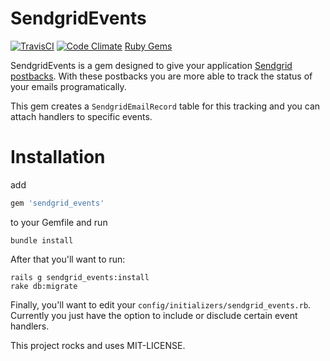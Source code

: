 # SendgridEvents

[![TravisCI](https://secure.travis-ci.org/jphenow/sendgrid_events.png "TravisCI")](http://travis-ci.org/jphenow/sendgrid_events "Travis-CI SendgridEvents")
[![Code Climate](https://codeclimate.com/badge.png)](https://codeclimate.com/github/jphenow/sendgrid_events)
[Ruby Gems](https://rubygems.org/gems/sendgrid_events)

SendgridEvents is a gem designed to give your application [Sendgrid postbacks](http://docs.sendgrid.com/documentation/api/event-api/).
With these postbacks you are more able to track the status of your emails programatically.

This gem creates a `SendgridEmailRecord` table for this tracking and you can attach handlers to specific
events.

# Installation

add

```ruby
gem 'sendgrid_events'
```

to your Gemfile and run

```
bundle install
```

After that you'll want to run:

```
rails g sendgrid_events:install
rake db:migrate
```

Finally, you'll want to edit your `config/initializers/sendgrid_events.rb`. Currently
you just have the option to include or disclude certain event handlers.

This project rocks and uses MIT-LICENSE.
